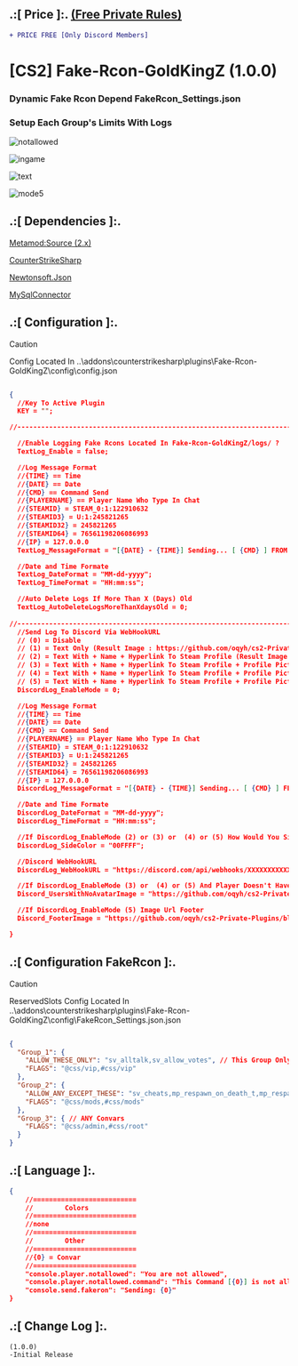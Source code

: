
## .:[ Price ]:. [(Free Private Rules)](https://github.com/oqyh/cs2-Private-Plugins/blob/11b92dc04067753a390d796dbba39d789f270aab/README.md?plain=1#L27)
```diff
+ PRICE FREE [Only Discord Members] 
```

# [CS2] Fake-Rcon-GoldKingZ (1.0.0)  

### Dynamic Fake Rcon Depend FakeRcon_Settings.json
### Setup Each Group's Limits With Logs

![notallowed](https://github.com/oqyh/cs2-Private-Plugins/assets/48490385/cccd5c4e-82f4-4353-a1ac-102a631269b3)

![ingame](https://github.com/oqyh/cs2-Private-Plugins/assets/48490385/04a6e5b0-c1a9-41fb-a8a6-d9c4ae1da2f2)

![text](https://github.com/oqyh/cs2-Private-Plugins/assets/48490385/fae1db69-1296-4c8e-8680-2bd00026e09d)

![mode5](https://github.com/oqyh/cs2-Private-Plugins/assets/48490385/ef06b10e-628a-41fb-a60e-7eba60b0ba37)


## .:[ Dependencies ]:.
[Metamod:Source (2.x)](https://www.sourcemm.net/downloads.php/?branch=master)

[CounterStrikeSharp](https://github.com/roflmuffin/CounterStrikeSharp/releases)

[Newtonsoft.Json](https://www.nuget.org/packages/Newtonsoft.Json)

[MySqlConnector](https://www.nuget.org/packages/MySqlConnector)

## .:[ Configuration ]:.

> [!CAUTION]
> Config Located In ..\addons\counterstrikesharp\plugins\Fake-Rcon-GoldKingZ\config\config.json                                         

```json

{
  //Key To Active Plugin
  KEY = "";

//-----------------------------------------------------------------------------------------

  //Enable Logging Fake Rcons Located In Fake-Rcon-GoldKingZ/logs/ ?
  TextLog_Enable = false;

  //Log Message Format
  //{TIME} == Time
  //{DATE} == Date
  //{CMD} == Command Send
  //{PLAYERNAME} == Player Name Who Type In Chat
  //{STEAMID} = STEAM_0:1:122910632
  //{STEAMID3} = U:1:245821265
  //{STEAMID32} = 245821265
  //{STEAMID64} = 76561198206086993
  //{IP} = 127.0.0.0
  TextLog_MessageFormat = "[{DATE} - {TIME}] Sending... [ {CMD} ] FROM {PLAYERNAME} {STEAMID}";

  //Date and Time Formate
  TextLog_DateFormat = "MM-dd-yyyy";
  TextLog_TimeFormat = "HH:mm:ss";

  //Auto Delete Logs If More Than X (Days) Old
  TextLog_AutoDeleteLogsMoreThanXdaysOld = 0;
  
//-----------------------------------------------------------------------------------------
  //Send Log To Discord Via WebHookURL
  // (0) = Disable
  // (1) = Text Only (Result Image : https://github.com/oqyh/cs2-Private-Plugins/blob/main/cs2-Fake-Rcon-GoldKingZ/Resources/mode1.png?raw=true)
  // (2) = Text With + Name + Hyperlink To Steam Profile (Result Image : https://github.com/oqyh/cs2-Private-Plugins/blob/main/cs2-Fake-Rcon-GoldKingZ/Resources/mode2.png?raw=true)
  // (3) = Text With + Name + Hyperlink To Steam Profile + Profile Picture (Result Image : https://github.com/oqyh/cs2-Private-Plugins/blob/main/cs2-Fake-Rcon-GoldKingZ/Resources/mode3.png?raw=true)
  // (4) = Text With + Name + Hyperlink To Steam Profile + Profile Picture + Saparate Date And Time From Message (Result Image : https://github.com/oqyh/cs2-Private-Plugins/blob/main/cs2-Fake-Rcon-GoldKingZ/Resources/mode4.png?raw=true)
  // (5) = Text With + Name + Hyperlink To Steam Profile + Profile Picture + Saparate Date And Time From Message + Server Ip In Footer (Result Image : https://github.com/oqyh/cs2-Private-Plugins/blob/main/cs2-Fake-Rcon-GoldKingZ/Resources/mode5.png?raw=true)
  DiscordLog_EnableMode = 0;

  //Log Message Format
  //{TIME} == Time
  //{DATE} == Date
  //{CMD} == Command Send
  //{PLAYERNAME} == Player Name Who Type In Chat
  //{STEAMID} = STEAM_0:1:122910632
  //{STEAMID3} = U:1:245821265
  //{STEAMID32} = 245821265
  //{STEAMID64} = 76561198206086993
  //{IP} = 127.0.0.0
  DiscordLog_MessageFormat = "[{DATE} - {TIME}] Sending... [ {CMD} ] FROM {PLAYERNAME} {STEAMID}";

  //Date and Time Formate
  DiscordLog_DateFormat = "MM-dd-yyyy";
  DiscordLog_TimeFormat = "HH:mm:ss";

  //If DiscordLog_EnableMode (2) or (3) or  (4) or (5) How Would You Side Color Message To Be Check (https://www.color-hex.com/) For Colors
  DiscordLog_SideColor = "00FFFF";

  //Discord WebHookURL
  DiscordLog_WebHookURL = "https://discord.com/api/webhooks/XXXXXXXXXXXXXXXXXXXXXXXXXXXXXXXXXXXXXXXXXXXXXXXXXXXXXX";

  //If DiscordLog_EnableMode (3) or  (4) or (5) And Player Doesn't Have Profile Picture Which Picture Do You Like To Be Replaced
  Discord_UsersWithNoAvatarImage = "https://github.com/oqyh/cs2-Private-Plugins/blob/main/cs2-Fake-Rcon-GoldKingZ/Resources/noavatar.jpg?raw=true";

  //If DiscordLog_EnableMode (5) Image Url Footer
  Discord_FooterImage = "https://github.com/oqyh/cs2-Private-Plugins/blob/main/cs2-Fake-Rcon-GoldKingZ/Resources/serverip.png?raw=true";

}

```


## .:[ Configuration FakeRcon ]:.

> [!CAUTION]
> ReservedSlots Config Located In ..\addons\counterstrikesharp\plugins\Fake-Rcon-GoldKingZ\config\FakeRcon_Settings.json.json                                         
```json

{
  "Group_1": {
    "ALLOW_THESE_ONLY": "sv_alltalk,sv_allow_votes", // This Group Only Have These sv_alltalk,sv_allow_votes
    "FLAGS": "@css/vip,#css/vip"
  },
  "Group_2": {
    "ALLOW_ANY_EXCEPT_THESE": "sv_cheats,mp_respawn_on_death_t,mp_respawn_on_death_ct", // This Group Have ANY Execpt These sv_cheats,mp_respawn_on_death_t,mp_respawn_on_death_ct
    "FLAGS": "@css/mods,#css/mods"
  },
  "Group_3": { // ANY Convars
    "FLAGS": "@css/admin,#css/root"
  }
}

```

## .:[ Language ]:.
```json
{
	//==========================
	//        Colors
	//==========================
	//none
	//==========================
	//        Other
	//==========================
	//{0} = Convar
	//==========================
	"console.player.notallowed": "You are not allowed",
	"console.player.notallowed.command": "This Command [{0}] is not allowed for you",
	"console.send.fakeron": "Sending: {0}"
}
```

## .:[ Change Log ]:.
```
(1.0.0)
-Initial Release
```
